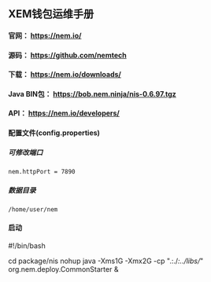 
## XEM钱包运维手册
#### 官网： https://nem.io/
#### 源码： https://github.com/nemtech
#### 下载： https://nem.io/downloads/
#### Java BIN包： https://bob.nem.ninja/nis-0.6.97.tgz
#### API： https://nem.io/developers/

#### 配置文件(config.properties)
##### 可修改端口
`nem.httpPort = 7890`

##### 数据目录
`/home/user/nem`


#### 启动
#!/bin/bash

cd package/nis
nohup java -Xms1G -Xmx2G -cp ".:./*:../libs/*" org.nem.deploy.CommonStarter &

